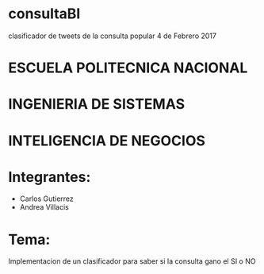 # consultaBI
clasificador de tweets de la consulta popular 4 de Febrero 2017
# ESCUELA POLITECNICA NACIONAL
# INGENIERIA DE SISTEMAS
# INTELIGENCIA DE NEGOCIOS

# Integrantes:
* Carlos Gutierrez
* Andrea Villacis

# Tema:
Implementacion de un clasificador para saber si la consulta gano el SI o NO

